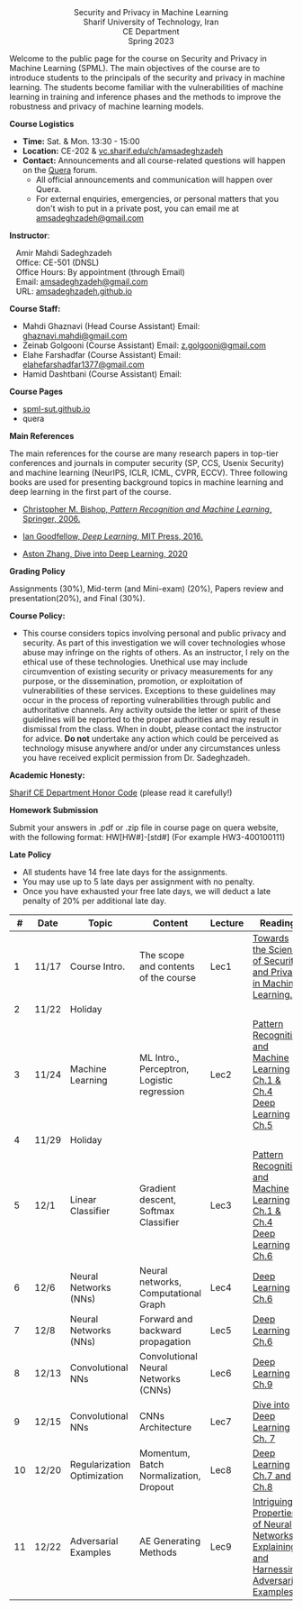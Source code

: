 <center>Security and Privacy in Machine Learning</center>
<center>Sharif University of Technology, Iran</center>
<center>CE Department</center>
<center>Spring 2023</center>





Welcome to the public page for the course on Security and Privacy in Machine Learning (SPML). The main objectives of the course are to introduce students to the principals of the security and privacy in machine learning. The students become familiar with the vulnerabilities of machine learning in training and inference phases and the methods to improve the robustness and privacy of machine learning models. 



**Course Logistics**

   * **Time:** Sat. & Mon. 13:30 - 15:00
   * **Location:** CE-202 & [vc.sharif.edu/ch/amsadeghzadeh](https://vc.sharif.edu/ch/amsadeghzadeh)
   * **Contact:** Announcements and all course-related questions will happen on the [Quera]() forum. 
     * All official announcements and communication will happen over Quera.
     * For external enquiries, emergencies, or personal matters that you don't wish to put in a private post, you can email me at amsadeghzadeh@gmail.com



**Instructor**:

&nbsp;&nbsp;&nbsp;Amir Mahdi Sadeghzadeh  
&nbsp;&nbsp;&nbsp;Office: CE-501 (DNSL)  
&nbsp;&nbsp;&nbsp;Office Hours: By appointment (through Email)  
&nbsp;&nbsp;&nbsp;Email: amsadeghzadeh@gmail.com  
&nbsp;&nbsp;&nbsp;URL: [amsadeghzadeh.github.io](amsadeghzadeh.github.io)  



**Course Staff:**

* Mahdi Ghaznavi (Head Course Assistant) Email: [ghaznavi.mahdi@gmail.com](mailto:ghaznavi.mahdi@gmail.com)
* Zeinab Golgooni (Course Assistant) Email: [z.golgooni@gmail.com](mailto:z.golgooni@gmail.com)
* Elahe Farshadfar (Course Assistant) Email: [elahefarshadfar1377@gmail.com](mailto:elahefarshadfar1377@gmail.com)
* Hamid Dashtbani (Course Assistant) Email: 



**Course Pages** 

* [spml-sut.github.io](spml-sut.github.io)
* quera



**Main References** 

The main references for the course are many research papers in top-tier conferences and journals in computer security (SP, CCS, Usenix Security) and machine learning (NeurIPS, ICLR, ICML, CVPR, ECCV). Three following books are used for presenting background topics in machine learning and deep learning in
the first part of the course.

-   [Christopher M. Bishop, *Pattern Recognition and Machine Learning*,
    Springer,
    2006.](http://users.isr.ist.utl.pt/~wurmd/Livros/school/Bishop%20-%20Pattern%20Recognition%20And%20Machine%20Learning%20-%20Springer%20%202006.pdf)

-   [Ian Goodfellow, *Deep Learning*, MIT Press,
    2016.](https://www.deeplearningbook.org/)

-   [Aston Zhang, Dive into Deep Learning, 2020 ](http://d2l.ai/)



**Grading Policy**

Assignments (30%), Mid-term (and Mini-exam) (20%), Papers review and presentation(20%), and Final (30%).



**Course Policy:**

-   This course considers topics involving personal and public privacy
    and security. As part of this investigation we will cover
    technologies whose abuse may infringe on the rights of others. As an
    instructor, I rely on the ethical use of these technologies.
    Unethical use may include circumvention of existing security or
    privacy measurements for any purpose, or the dissemination,
    promotion, or exploitation of vulnerabilities of these services.
    Exceptions to these guidelines may occur in the process of reporting
    vulnerabilities through public and authoritative channels. Any
    activity outside the letter or spirit of these guidelines will be
    reported to the proper authorities and may result in dismissal from
    the class. When in doubt, please contact the instructor for advice. **Do not**
    undertake any action which could be perceived as technology misuse
    anywhere and/or under any circumstances unless you have received
    explicit permission from Dr. Sadeghzadeh.



**Academic Honesty:** 

[Sharif CE Department Honor Code](https://wiki.ce.sharif.edu/%D8%A2%DB%8C%DB%8C%D9%86_%D9%86%D8%A7%D9%85%D9%87/%D8%A2%D8%AF%D8%A7%D8%A8_%D9%86%D8%A7%D9%85%D9%87_%D8%A7%D9%86%D8%AC%D8%A7%D9%85_%D8%AA%D9%85%D8%B1%DB%8C%D9%86_%D9%87%D8%A7%DB%8C_%D8%AF%D8%B1%D8%B3%DB%8C) (please read it carefully!)



**Homework Submission**

Submit your answers in .pdf or .zip file in course page on quera website, with the following format:
HW[HW#]-[std#] (For example HW3-400100111)



**Late Policy**

- All students have 14 free late days for the assignments.
- You may use up to 5 late days per assignment with no penalty.
- Once you have exhausted your free late days, we will deduct a late penalty of 20% per additional late day.



| # | Date  | Topic             | Content                                    | Lecture | Reading                                                                                                                                                                                                                                                                               | HWs |
|---|-------|-------------------|--------------------------------------------|---------|---------------------------------------------------------------------------------------------------------------------------------------------------------------------------------------------------------------------------------------------------------------------------------------|-----|
| 1 | 11/17 | Course Intro.     | The scope and contents of the course       | Lec1    | [Towards the Science of Security and Privacy in Machine Learning.](https://arxiv.org/abs/1611.03814)                                                                                                                                                                           |     |
| 2 | 11/22 | Holiday           |                                            |         |                                                                                                                                                                                                                                                                                       |     |
| 3 | 11/24 | Machine Learning  | ML Intro., Perceptron, Logistic regression | Lec2    | [Pattern Recognition and Machine Learning Ch.1 \& Ch.4](http://users.isr.ist.utl.pt/~wurmd/Livros/school/Bishop\%20-\%20Pattern\%20Recognition\%20And\%20Machine\%20Learning\%20-\%20Springer\%20\%202006.pdf) <br> [Deep Learning Ch.5](https://www.deeplearningbook.org/) |     |
| 4 | 11/29 | Holiday           |                                            |         |                                                                                                                                                                                                                                                                                       |     |
| 5 | 12/1  | Linear Classifier | Gradient descent, Softmax Classifier       | Lec3    | [Pattern Recognition and Machine Learning Ch.1 \& Ch.4](http://users.isr.ist.utl.pt/~wurmd/Livros/school/Bishop\%20-\%20Pattern\%20Recognition\%20And\%20Machine\%20Learning\%20-\%20Springer\%20\%202006.pdf)<br> [Deep Learning Ch.6](https://www.deeplearningbook.org/)  |     |
| 6  | 12/6  | Neural Networks (NNs)            | Neural networks, Computational Graph       | Lec4    | [Deep Learning Ch.6](https://www.deeplearningbook.org/)                                                                                                                                                                                                                          |     |
| 7  | 12/8  | Neural Networks (NNs)            | Forward and backward propagation           | Lec5    | [Deep Learning Ch.6](https://www.deeplearningbook.org/)                                                                                                                                                                                                                          |     |
| 8  | 12/13 | Convolutional NNs                | Convolutional Neural Networks (CNNs)       | Lec6    | [Deep Learning Ch.9](https://www.deeplearningbook.org/)                                                                                                                                                                                                                          |     |
| 9  | 12/15 | Convolutional NNs                | CNNs Architecture                          | Lec7    | [Dive into Deep Learning Ch. 7](http://d2l.ai/)                                                                                                                                                                                                                                 |     |
| 10 | 12/20 | Regularization <br> Optimization | Momentum, Batch Normalization, Dropout     | Lec8    | [Deep Learning Ch.7 and Ch.8](https://www.deeplearningbook.org/)                                                                                                                                                                                                                 |     |
| 11 | 12/22 | Adversarial Examples             | AE Generating Methods                      | Lec9    | [Intriguing Properties of Neural Networks](https://arxiv.org/abs/1312.6199)<br> [Explaining and Harnessing Adversarial Examples](https://arxiv.org/abs/1412.6572)                                                                                                             |     |                                                                                                               
